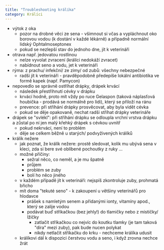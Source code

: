 ```yaml
---
title: "Troubleshooting králíka"
category: Králíci
---
```


- výtok z oka
    - pozor na drobné věci ze sena - všimnout si včas a vypláchnout oko borovou vodou (k dostání v každé lékárně) a případně normální lidský Ophtalmoseptonex
    - pokud se nezlepší stav do jednoho dne, jít k veterináři
- otrava např. jedovatou rostlinou
    - nelze vyvolat zvracení (králíci nedokáží zvracet)
    - nabídnout seno a vodu, jet k veterináři
- rýma: z prachu/ infekční/ ze zimy/ od zubů: všechny nebezpečné
    - radši jít k veterináři - pravděpodobně předepíše lokální antibiotika ve formě kapek (např. Pamycon)
- nepovedlo se správně ostříhat drápky, drápek krvácí
    - následek přestřihnutí cévky v drápku
    - krvácí hodně, proto mít vždy po ruce Gelaspon (taková náplasťová houbička - prodává se normálně pro lidi), který se přiloží na ránu
    - prevence: při stříhání drápky prosvěcovat, aby byla vidět cévka
    - pokud se děje opakovaně, nechat radši stříhat drápky veterináře
- drápek se "svlékl": při stříhání drápku se odloupla vrchní vrstva drápku a zůstal po ní jen malý křehký drápek s cévkou uvnitř
    - pokud nekrvácí, není to problém
    - děje se celkem běžně u starých/ podvyživených králíků
- králík nežere
    - jak poznat, že králík nežere: prostě sledovat, kolik mu ubývá sena v kleci, zda si bere své oblíbené pochoutky z ruky ...
    - možné příčiny:
        - sežral něco, co neměl, a je mu špatně
        - průjem
        - problém se zuby
        - bolí ho něco jiného
    - v každém případě jít k veterináři: nejspíš zkontroluje zuby, prohmatá břicho
    - mít doma "tekuté seno" - k zakoupení u většiny veterinářů pro hlodavce
        - prášek s namletým senem a přidanými ionty, vitamíny apod., který se zalije vodou
        - podávat buď stříkačkou (bez jehly!) do tlamičky nebo z mističky/ lžičky
            - zatlačit stříkačkou co nejvíc do koutku tlamky (je tam taková "díra" mezi zuby), pak bude nucen polykat
            - nikdy netlačit stříkačku do krku - nechceme králíka udusit
    - králíkovi dál k dispozici čerstvou vodu a seno, i když zrovna nechce žrát


